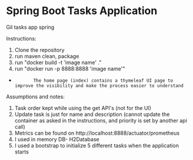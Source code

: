 # Spring Boot Tasks Application

Gil tasks app spring

Instructions:
1. Clone the repository
2. run maven clean, package
3. run "docker build -t 'image name' ."
4. run "docker run -p 8888:8888 'image name'"


* 			 The home page (index) contains a thymeleaf UI page to improve the visibility and make the process easier to understand


Assumptions and notes:
1. Task order kept while using the get API's (not for the UI)
2. Update task is just for name and description (cannot update the container as asked in the instructions, and priority is set by another api call)
3. Metrics can be found on http://localhost:8888/actuator/prometheus
4. I used in memory DB- H2Database 
5. I used a bootstrap to initialize 5 different tasks when the application starts 
